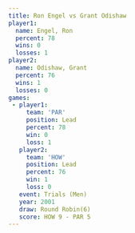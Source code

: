 ```yaml
---
title: Ron Engel vs Grant Odishaw
player1:              
  name: Engel, Ron    
  percent: 78         
  wins: 0             
  losses: 1           
player2:              
  name: Odishaw, Grant
  percent: 76         
  wins: 1             
  losses: 0           
games:
 - player1:        
     team: 'PAR'   
     position: Lead
     percent: 78   
     win: 0        
     loss: 1       
   player2:        
     team: 'HOW'   
     position: Lead
     percent: 76   
     win: 1        
     loss: 0       
   event: Trials (Men) 
   year: 2001          
   draw: Round Robin(6)
   score: HOW 9 - PAR 5
---
```

